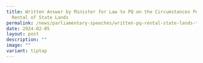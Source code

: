 ```yaml
---
title: Written Answer by Minister for Law to PQ on the Circumstances Permitting
  Rental of State Lands
permalink: /news/parliamentary-speeches/written-pq-rental-state-lands-to-private-individuals-below-market-cost/
date: 2024-02-05
layout: post
description: ""
image: ""
variant: tiptap
---
```

